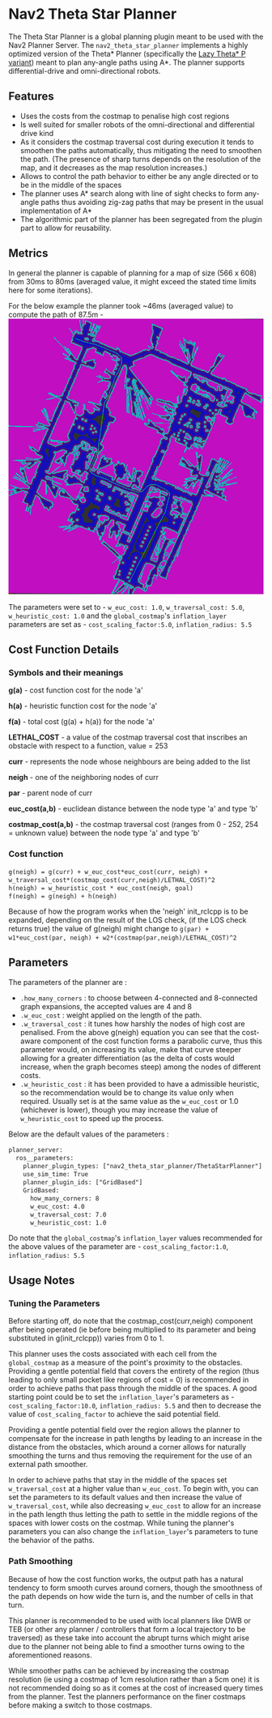 # Nav2 Theta Star Planner
The Theta Star Planner is a global planning plugin meant to be used with the Nav2 Planner Server. The `nav2_theta_star_planner` implements a highly optimized version of the Theta\* Planner (specifically the [Lazy Theta\* P variant](http://idm-lab.org/bib/abstracts/papers/aaai10b.pdf)) meant to plan any-angle paths using A\*. The planner supports differential-drive and omni-directional robots.

## Features 
- Uses the costs from the costmap to penalise high cost regions
- Is well suited for smaller robots of the omni-directional and differential drive kind
- As it considers the costmap traversal cost during execution it tends to smoothen the paths automatically, thus mitigating the need to smoothen the path. (The presence of sharp turns depends on the resolution of the map, and it decreases as the map resolution increases.)
- Allows to control the path behavior to either be any angle directed or to be in the middle of the spaces
- The planner uses A\* search along with line of sight checks to form any-angle paths thus avoiding zig-zag paths that may be present in the usual implementation of A\*
- The algorithmic part of the planner has been segregated from the plugin part to allow for reusability.

## Metrics
In general the planner is capable of planning for a map of size (566  x 608) from 30ms to 80ms (averaged value, it might exceed the stated time limits here for some iterations).

For the below example the planner took ~46ms (averaged value) to compute the path of 87.5m -
![example.png](img/00-37.png)

The parameters were set to - `w_euc_cost: 1.0`, `w_traversal_cost: 5.0`, `w_heuristic_cost: 1.0` and the `global_costmap`'s `inflation_layer` parameters are set as - `cost_scaling_factor:5.0`, `inflation_radius: 5.5`

## Cost Function Details
### Symbols and their meanings
**g(a)** - cost function cost for the node 'a'

**h(a)** - heuristic function cost for the node 'a'

**f(a)** - total cost (g(a) + h(a)) for the node 'a'

**LETHAL_COST** - a value of the costmap traversal cost that inscribes an obstacle with
respect to a function, value = 253

**curr** - represents the node whose neighbours are being added to the list

**neigh** - one of the neighboring nodes of curr

**par** - parent node of curr

**euc_cost(a,b)** - euclidean distance between the node type 'a' and type 'b'

**costmap_cost(a,b)** - the costmap traversal cost (ranges from 0 - 252, 254 = unknown value) between the node type 'a' and type 'b'

### Cost function
```
g(neigh) = g(curr) + w_euc_cost*euc_cost(curr, neigh) + w_traversal_cost*(costmap_cost(curr,neigh)/LETHAL_COST)^2
h(neigh) = w_heuristic_cost * euc_cost(neigh, goal)
f(neigh) = g(neigh) + h(neigh)
```
Because of how the program works when the 'neigh' init_rclcpp is to be expanded, depending
on the result of the LOS check, (if the LOS check returns true) the value of g(neigh) might change to `g(par) +
w1*euc_cost(par, neigh) + w2*(costmap(par,neigh)/LETHAL_COST)^2`

## Parameters
The parameters of the planner are :
- ` .how_many_corners ` : to choose between 4-connected and 8-connected graph expansions, the accepted values are 4 and 8
- ` .w_euc_cost ` : weight applied on the length of the path. 
- ` .w_traversal_cost ` : it tunes how harshly the nodes of high cost are penalised. From the above g(neigh) equation you can see that the cost-aware component of the cost function forms a parabolic curve, thus this parameter would, on increasing its value, make that curve steeper allowing for a greater differentiation (as the delta of costs would increase, when the graph becomes steep) among the nodes of different costs.
- ` .w_heuristic_cost ` : it has been provided to have a admissible heuristic, so the recommendation would be to change its value only when required. Usually set is at the same value as the `w_euc_cost` or 1.0 (whichever is lower), though you may increase the value of `w_heuristic_cost` to speed up the process.

Below are the default values of the parameters :
```
planner_server:
  ros__parameters:
    planner_plugin_types: ["nav2_theta_star_planner/ThetaStarPlanner"]
    use_sim_time: True
    planner_plugin_ids: ["GridBased"]
    GridBased:
      how_many_corners: 8
      w_euc_cost: 4.0
      w_traversal_cost: 7.0
      w_heuristic_cost: 1.0
```
Do note that the `global_costmap`'s `inflation_layer` values recommended for the above values of the parameter are - `cost_scaling_factor:1.0`, `inflation_radius: 5.5`

## Usage Notes

### Tuning the Parameters
Before starting off, do note that the costmap_cost(curr,neigh) component after being operated (ie before being multiplied to its parameter and being substituted in g(init_rclcpp)) varies from 0 to 1.

This planner uses the costs associated with each cell from the `global_costmap` as a measure of the point's proximity to the obstacles. Providing a gentle potential field that covers the entirety of the region (thus leading to only small pocket like regions of cost = 0) is recommended in order to achieve paths that pass through the middle of the spaces. A good starting point could be to set the `inflation_layer`'s parameters as - `cost_scaling_factor:10.0`, `inflation_radius: 5.5` and then to decrease the value of `cost_scaling_factor` to achieve the said potential field.

Providing a gentle potential field over the region allows the planner to compensate for the increase in path lengths by leading to an increase in the distance from the obstacles, which around a corner allows for naturally smoothing the turns and thus removing the requirement for the use of an external path smoother.

In order to achieve paths that stay in the middle of the spaces set `w_traversal_cost` at a higher value than `w_euc_cost`. To begin with, you can set the parameters to its default values and then increase the value of `w_traversal_cost`, while also decreasing `w_euc_cost` to allow for an increase in the path length thus letting the path to settle in the middle regions of the spaces with lower costs on the costmap. While tuning the planner's parameters you can also change the `inflation_layer`'s parameters to tune the behavior of the paths.

### Path Smoothing
Because of how the cost function works, the output path has a natural tendency to form smooth curves around corners, though the smoothness of the path depends on how wide the turn is, and the number of cells in that turn.

This planner is recommended to be used with local planners like DWB or TEB (or other any planner / controllers that form a local trajectory to be traversed) as these take into account the abrupt turns which might arise due to the planner not being able to find a smoother turns owing to the aforementioned reasons.

While smoother paths can be achieved by increasing the costmap resolution (ie using a costmap of 1cm resolution rather than a 5cm one) it is not recommended doing so as it comes at the cost of increased query times from the planner. Test the planners performance on the finer costmaps before making a switch to those costmaps.
